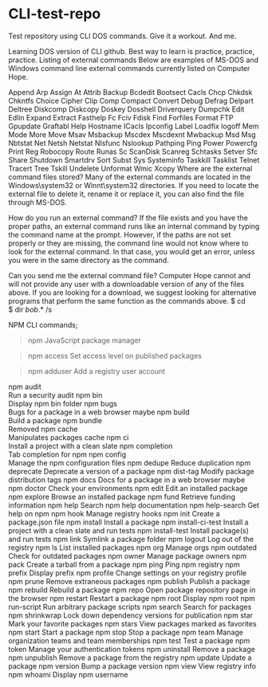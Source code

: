 # CLI-test-repo
Test repository using CLI DOS commands.  Give it a workout. And me.
<!-- a work in progress for CLI dos. -->
Learning DOS version of CLI github.  Best way to learn is practice, practice, practice.
Listing of external commands
Below are examples of MS-DOS and Windows command line external commands currently listed on Computer Hope.

Append      Arp         Assign          At            Attrib            Backup
Bcdedit     Bootsect    Cacls           Chcp          Chkdsk            Chkntfs
Choice      Cipher      Clip            Comp          Compact           Convert
Debug       Defrag      Delpart         Deltree       Diskcomp          Diskcopy
Doskey      Dosshell
Driverquery
Dumpchk	Edit
Edlin
Expand
Extract
Fasthelp
Fc
Fciv
Fdisk
Find
Forfiles
Format
FTP
Gpupdate
Graftabl
Help
Hostname
ICacls
Ipconfig
Label
Loadfix
logoff
Mem
Mode
More
Move
Msav
Msbackup	Mscdex
Mscdexnt
Mwbackup
Msd
Msg
Nbtstat
Net
Netsh
Netstat
Nlsfunc
Nslookup
Pathping
Ping
Power
Powercfg
Print
Reg
Robocopy
Route
Runas
Sc
ScanDisk
Scanreg
Schtasks
Setver
Sfc
Share	Shutdown
Smartdrv
Sort
Subst
Sys
Systeminfo
Taskkill
Tasklist
Telnet
Tracert
Tree
Tskill
Undelete
Unformat
Wmic
Xcopy
Where are the external command files stored?
Many of the external commands are located in the Windows\system32 or Winnt\system32 directories. If you need to locate the external file to delete it, rename it or replace it, you can also find the file through MS-DOS.

How do you run an external command?
If the file exists and you have the proper paths, an external command runs like an internal command by typing the command name at the prompt. However, if the paths are not set properly or they are missing, the command line would not know where to look for the external command. In that case, you would get an error, unless you were in the same directory as the command.

Can you send me the external command file?
Computer Hope cannot and will not provide any user with a downloadable version of any of the files above. If you are looking for a download, we suggest looking for alternative programs that perform the same function as the commands above.
$ cd\
$ dir *bob*.* /s

NPM CLI commands;
> npm
> JavaScript package manager

> npm access
> Set access level on published packages

> npm adduser
> Add a registry user account
> 
npm audit<br>
Run a security audit
npm bin<br>
Display npm bin folder
npm bugs<br>
Bugs for a package in a web browser maybe
npm build<br>
Build a package
npm bundle<br>
Removed
npm cache<br>
Manipulates packages cache
npm ci<br>
Install a project with a clean slate
npm completion<br>
Tab completion for npm
npm config<br>
Manage the npm configuration files
npm dedupe
Reduce duplication
npm deprecate
Deprecate a version of a package
npm dist-tag
Modify package distribution tags
npm docs
Docs for a package in a web browser maybe
npm doctor
Check your environments
npm edit
Edit an installed package
npm explore
Browse an installed package
npm fund
Retrieve funding information
npm help
Search npm help documentation
npm help-search
Get help on npm
npm hook
Manage registry hooks
npm init
Create a package.json file
npm install
Install a package
npm install-ci-test
Install a project with a clean slate and run tests
npm install-test
Install package(s) and run tests
npm link
Symlink a package folder
npm logout
Log out of the registry
npm ls
List installed packages
npm org
Manage orgs
npm outdated
Check for outdated packages
npm owner
Manage package owners
npm pack
Create a tarball from a package
npm ping
Ping npm registry
npm prefix
Display prefix
npm profile
Change settings on your registry profile
npm prune
Remove extraneous packages
npm publish
Publish a package
npm rebuild
Rebuild a package
npm repo
Open package repository page in the browser
npm restart
Restart a package
npm root
Display npm root
npm run-script
Run arbitrary package scripts
npm search
Search for packages
npm shrinkwrap
Lock down dependency versions for publication
npm star
Mark your favorite packages
npm stars
View packages marked as favorites
npm start
Start a package
npm stop
Stop a package
npm team
Manage organization teams and team memberships
npm test
Test a package
npm token
Manage your authentication tokens
npm uninstall
Remove a package
npm unpublish
Remove a package from the registry
npm update
Update a package
npm version
Bump a package version
npm view
View registry info
npm whoami
Display npm username

